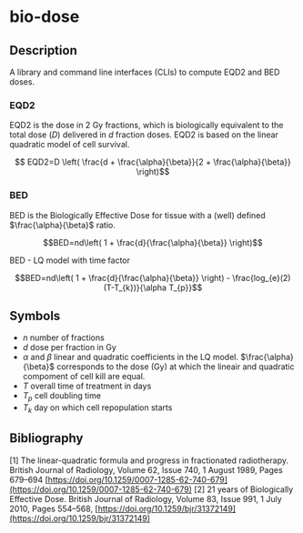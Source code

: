 # bio-dose

## Description

A library and command line interfaces (CLIs) to compute EQD2 and BED doses.

### EQD2

EQD2 is the dose in 2 Gy fractions, which is biologically equivalent to the total dose ($D$) delivered in $d$ fraction doses.
EQD2 is based on the linear quadratic model of cell survival.

```math
  EQD2=D \left( \frac{d + \frac{\alpha}{\beta}}{2 + \frac{\alpha}{\beta}} \right)
```

### BED

BED is the Biologically Effective Dose for tissue with a (well) defined $\frac{\alpha}{\beta}$ ratio.

```math
BED=nd\left( 1 + \frac{d}{\frac{\alpha}{\beta}} \right)
```

BED - LQ model with time factor

```math
BED=nd\left( 1 + \frac{d}{\frac{\alpha}{\beta}} \right) 
             - \frac{log_{e}(2)(T-T_{k})}{\alpha T_{p}}
```

## Symbols

* $n$ number of fractions
* $d$ dose per fraction in Gy
* $\alpha$ and $\beta$ linear and quadratic coefficients in the LQ model.
  $\frac{\alpha}{\beta}$ corresponds to the dose (Gy) at which the lineair
  and quadratic compoment of cell kill are equal.
* $T$ overall time of treatment in days
* $T_{p}$ cell doubling time
* $T_{k}$ day on which cell repopulation starts

## Bibliography

[1] The linear-quadratic formula and progress in fractionated radiotherapy.
  British Journal of Radiology, Volume 62, Issue 740, 1 August 1989, Pages 679–694
  [https://doi.org/10.1259/0007-1285-62-740-679](https://doi.org/10.1259/0007-1285-62-740-679)
[2] 21 years of Biologically Effective Dose.
  British Journal of Radiology, Volume 83, Issue 991, 1 July 2010, Pages 554–568,
  [https://doi.org/10.1259/bjr/31372149](https://doi.org/10.1259/bjr/31372149)
